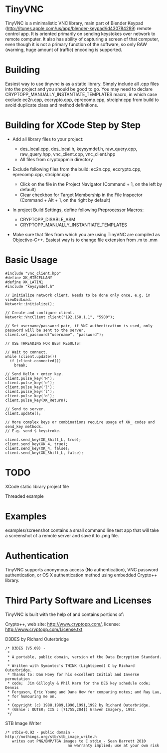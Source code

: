 # TinyVNC #

TinyVNC is a minimalistic VNC library, main part of Blender Keypad (http://itunes.apple.com/us/app/blender-keypad/id430784289) remote control app. It is oriented primarily on sending keystokes over network to remote computer. It also has ability of capturing a screen of that computer, even though it is not a primary function of the software, so only RAW (warning, huge amount of traffic) encoding is supported.

# Building #

Easiest way to use tinyvnc is as a static library. Simply include all .cpp files into the project and you should be good to go. You may need to declare CRYPTOPP_MANUALLY_INSTANTIATE_TEMPLATES macro, in which case exclude ec2n.cpp, eccrypto.cpp, eprecomp.cpp, strciphr.cpp from build to avoid duplicate class and method definitions.

# Building for XCode Step by Step #

* Add all library files to your project:
  * des_local.cpp, des_local.h, keysymdef.h, raw_query.cpp, raw_query.hpp, vnc_client.cpp, vnc_client.hpp
  * All files from cryptoppmin directory


* Exclude following files from the build: ec2n.cpp, eccrypto.cpp, eprecomp.cpp, strciphr.cpp
  * Click on the file in the Project Navigator (Command + 1, on the left by default)
  * Clear checkbox for Target Membership in the File Inspector (Command + Alt + 1, on the right by default)


* In project Build Settings, define following Preprocessor Macros:
  * CRYPTOPP_DISABLE_ASM
  * CRYPTOPP_MANUALLY_INSTANTIATE_TEMPLATES


* Make sure that files from which you are using TinyVNC are compiled as Objective-C++. Easiest way is to change file extension from .m to .mm


# Basic Usage

```
#include "vnc_client.hpp"
#define XK_MISCELLANY
#define XK_LATIN1
#include "keysymdef.h"

// Initialize network client. Needs to be done only once, e.g. in viewDidLoad.
Network::initialize();

// Create and configure client.
Network::VncClient client("192.168.1.1", "5900");

// Set username/password pair, if VNC authentication is used, only password will be sent to the server.
client.set_password("username", "password");

// USE THREADING FOR BEST RESULTS!

// Wait to connect.
while (client.update())
  if (client.connected())
    break;

// Send Hello + enter key.
client.pulse_key('H');
client.pulse_key('e');
client.pulse_key('l');
client.pulse_key('l');
client.pulse_key('o');
client.pulse_key(XK_Return);

// Send to server.
client.update();

// More complex keys or combinations require usage of XK_ codes and send_key methods.
// E.g. send $ keystroke.

client.send_key(XK_Shift_L, true);
client.send_key(XK_4, true);
client.send_key(XK_4, false);
client.send_key(XK_Shift_L, false);

```

# TODO #

XCode static library project file

Threaded example

# Examples #

examples/screenshot contains a small command line test app that will take a screenshot of a remote server and save it to .png file.

# Authentication #

TinyVNC supports anonymous access (No authentication), VNC password authentication, or OS X authentication method using embedded Crypto++ library.

# Third Party Software and Licenses #

TinyVNC is built with the help of and contains portions of:

Crypto++, web site: http://www.cryptopp.com/, license: http://www.cryptopp.com/License.txt

D3DES by Richard Outerbridge

    /* D3DES (V5.09) -
     *
     * A portable, public domain, version of the Data Encryption Standard.
     *
     * Written with Symantec's THINK (Lightspeed) C by Richard Outerbridge.
     * Thanks to: Dan Hoey for his excellent Initial and Inverse permutation
     * code;  Jim Gillogly & Phil Karn for the DES key schedule code; Dennis
     * Ferguson, Eric Young and Dana How for comparing notes; and Ray Lau,
     * for humouring me on.
     *
     * Copyright (c) 1988,1989,1990,1991,1992 by Richard Outerbridge.
     * (GEnie : OUTER; CIS : [71755,204]) Graven Imagery, 1992.
     */

STB Image Writer

    /* stbiw-0.92 - public domain - http://nothings.org/stb/stb_image_write.h
       writes out PNG/BMP/TGA images to C stdio - Sean Barrett 2010
                                no warranty implied; use at your own risk
